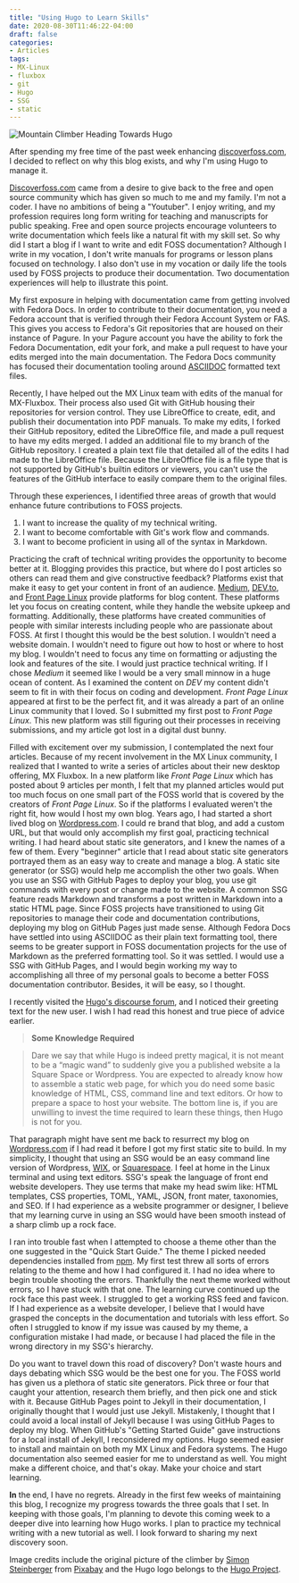 ```yaml
---
title: "Using Hugo to Learn Skills"
date: 2020-08-30T11:46:22-04:00
draft: false
categories:
- Articles
tags:
- MX-Linux
- fluxbox
- git
- Hugo
- SSG
- static
---
```


![Mountain Climber Heading Towards Hugo](/img/using-hugo-learn.png)

After spending my free time of the past week enhancing [discoverfoss.com](discoverfoss.com), I decided to reflect on why this blog exists, and why I'm using Hugo to manage it.

[Discoverfoss.com](discoverfoss.com) came from a desire to give back to the free and open source community which has given so much to me and my family. I'm not a coder. I have no ambitions of being a "Youtuber". I enjoy writing, and my profession requires long form writing for teaching and manuscripts for public speaking. Free and open source projects encourage volunteers to write documentation which feels like a natural fit with my skill set. So why did I start a blog if I want to write and edit FOSS documentation? Although I write in my vocation, I don't write manuals for programs or lesson plans focused on technology. I also don't use in my vocation or daily life the tools used by FOSS projects to produce their documentation. Two documentation experiences will help to illustrate this point.

My first exposure in helping with documentation came from getting involved with Fedora Docs. In order to contribute to their documentation, you need a Fedora account that is verified through their Fedora Account System or FAS. This gives you access to Fedora's Git repositories that are housed on their instance of Pagure. In your Pagure account you have the ability to fork the Fedora Documentation, edit your fork, and make a pull request to have your edits merged into the main documentation. The Fedora Docs community has focused their documentation tooling around [ASCIIDOC](https://asciidoctor.org/docs/what-is-asciidoc/) formatted text files.

Recently, I have helped out the MX Linux team with edits of the manual for MX-Fluxbox. Their process also used Git with GitHub housing their repositories for version control. They use LibreOffice to create, edit, and publish their documentation into PDF manuals. To make my edits, I forked their GitHub repository, edited the LibreOffice file, and made a pull request to have my edits merged. I added an additional file to my branch of the GitHub repository. I created a plain text file that detailed all of the edits I had made to the LibreOffice file. Because the LibreOffice file is a file type that is not supported by GitHub's builtin editors or viewers, you can't use the features of the GitHub interface to easily compare them to the original files.

Through these experiences, I identified three areas of growth that would enhance future contributions to FOSS projects.

1. I want to increase the quality of my technical writing.
2. I want to become comfortable with Git's work flow and commands.
3. I want to become proficient in using all of the syntax in Markdown.

Practicing the craft of technical writing provides the opportunity to become better at it. Blogging provides this practice, but where do I post articles so others can read them and give constructive feedback? Platforms exist that make it easy to get your content in front of an audience. [Medium](https://medium.com/), [DEV.to](dev.to), and [Front Page Linux](https://frontpagelinux.com/) provide platforms for blog content. These platforms let you focus on creating content, while they handle the website upkeep and formatting. Additionally, these platforms have created communities of people with similar interests including people who are passionate about FOSS. At first I thought this would be the best solution. I wouldn't need a website domain. I wouldn't need to figure out how to host or where to host my blog. I wouldn't need to focus any time on formatting or adjusting the look and features of the site. I would just practice technical writing. If I chose *Medium* it seemed like I would be a very small minnow in a huge ocean of content. As I examined the content on *DEV* my content didn't seem to fit in with their focus on coding and development. *Front Page Linux* appeared at first to be the perfect fit, and it was already a part of an online Linux community that I loved. So I submitted my first post to *Front Page Linux*. This new platform was still figuring out their processes in receiving submissions, and my article got lost in a digital dust bunny.

Filled with excitement over my submission, I contemplated the next four articles. Because of my recent involvement in the MX Linux community, I realized that I wanted to write a series of articles about their new desktop offering, MX Fluxbox. In a new platform like *Front Page Linux* which has posted about 9 articles per month, I felt that my planned articles would put too much focus on one small part of the FOSS world that is covered by the creators of *Front Page Linux*. So if the platforms I evaluated weren't the right fit, how would I host my own blog. Years ago, I had started a short lived blog on [Wordpress.com](wordpress.com). I could re brand that blog, and add a custom URL, but that would only accomplish my first goal, practicing technical writing. I had heard about static site generators, and I knew the names of a few of them. Every "beginner" article that I read about static site generators portrayed them as an easy way to create and manage a blog. A static site generator (or SSG) would help me accomplish the other two goals. When you use an SSG with GitHub Pages to deploy your blog, you use git commands with every post or change made to the website. A common SSG feature reads Markdown and transforms a post written in Markdown into a static HTML page. Since FOSS projects have transitioned to using Git repositories to manage their code and documentation contributions, deploying my blog on GitHub Pages just made sense. Although Fedora Docs have settled into using ASCIIDOC as their plain text formatting tool, there seems to be greater support in FOSS documentation projects for the use of Markdown as the preferred formatting tool. So it was settled. I would use a SSG with GitHub Pages, and I would begin working my way to accomplishing all three of my personal goals to become a better FOSS documentation contributor. Besides, it will be easy, so I thought.

I recently visited the [Hugo's discourse forum](https://discourse.gohugo.io/), and I noticed their greeting text for the new user. I wish I had read this honest and true piece of advice earlier.

> **Some Knowledge Required**

> Dare we say that while Hugo is indeed pretty magical, it is not meant to be a “magic wand” to suddenly give you a published website a la Square Space or Wordpress. You are expected to already know how to assemble a static web page, for which you do need some basic knowledge of HTML, CSS, command line and text editors. Or how to prepare a space to host your website. The bottom line is, if you are unwilling to invest the time required to learn these things, then Hugo is not for you.

That paragraph might have sent me back to resurrect my blog on [Wordpress.com](wordpress.com) if I had read it before I got my first static site to build. In my simplicity, I thought that using an SSG would be an easy command line version of Wordpress, [WIX](https://www.wix.com/), or [Squarespace](https://www.squarespace.com/). I feel at home in the Linux terminal and using text editors. SSG's speak the language of front end website developers. They use terms that make my head swim like: HTML templates, CSS properties, TOML, YAML, JSON, front mater, taxonomies, and SEO. If I had experience as a website programmer or designer, I believe that my learning curve in using an SSG would have been smooth instead of a sharp climb up a rock face.

I ran into trouble fast when I attempted to choose a theme other than the one suggested in the "Quick Start Guide." The theme I picked needed dependencies installed from [npm](https://www.npmjs.com/). My first test threw all sorts of errors relating to the theme and how I had configured it. I had no idea where to begin trouble shooting the errors. Thankfully the next theme worked without errors, so I have stuck with that one. The learning curve continued up the rock face this past week. I struggled to get a working RSS feed and favicon. If I had experience as a website developer, I believe that I would have grasped the concepts in the documentation and tutorials with less effort. So often I struggled to know if my issue was caused by my theme, a configuration mistake I had made, or because I had placed the file in the wrong directory in my SSG's hierarchy.

Do you want to travel down this road of discovery? Don't waste hours and days debating which SSG would be the best one for you. The FOSS world has given us a plethora of static site generators. Pick three or four that caught your attention, research them briefly, and then pick one and stick with it. Because GitHub Pages point to Jekyll in their documentation, I originally thought that I would just use Jekyll. Mistakenly, I thought that I could avoid a local install of Jekyll because I was using GitHub Pages to deploy my blog. When GitHub's "Getting Started Guide" gave instructions for a local install of Jekyll, I reconsidered my options. Hugo seemed easier to install and maintain on both my MX Linux and Fedora systems. The Hugo documentation also seemed easier for me to understand as well. You might make a different choice, and that's okay. Make your choice and start learning.

**In** the end, I have no regrets. Already in the first few weeks of maintaining this blog, I recognize my progress towards the three goals that I set. In keeping with those goals, I'm planning to devote this coming week to a deeper dive into learning how Hugo works. I plan to practice my technical writing with a new tutorial as well. I look forward to sharing my next discovery soon.

Image credits include the original picture of the climber by [Simon Steinberger](https://pixabay.com/users/Simon-3/?utm_source=link-attribution&amp;utm_medium=referral&amp;utm_campaign=image&amp;utm_content=1201694) from [Pixabay](https://pixabay.com/?utm_source=link-attribution&amp;utm_medium=referral&amp;utm_campaign=image&amp;utm_content=1201694) and the Hugo logo belongs to the [Hugo Project](https://gohugo.io/).

